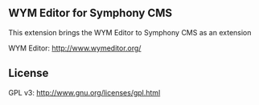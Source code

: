 
## WYM Editor for Symphony CMS

This extension brings the WYM Editor to Symphony CMS as an extension

WYM Editor: http://www.wymeditor.org/

## License

GPL v3: http://www.gnu.org/licenses/gpl.html